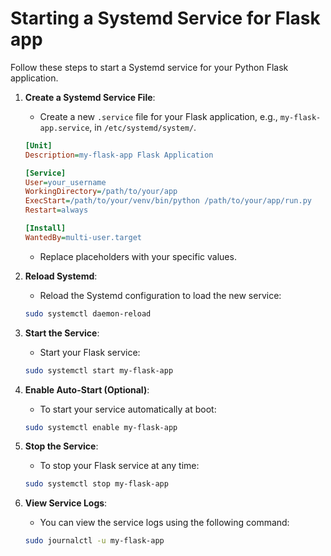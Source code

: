# Starting a Systemd Service for Flask app

Follow these steps to start a Systemd service for your Python Flask application.

1. **Create a Systemd Service File**:
   - Create a new `.service` file for your Flask application, e.g., `my-flask-app.service`, in `/etc/systemd/system/`.

   ```ini
   [Unit]
   Description=my-flask-app Flask Application

   [Service]
   User=your_username
   WorkingDirectory=/path/to/your/app
   ExecStart=/path/to/your/venv/bin/python /path/to/your/app/run.py
   Restart=always

   [Install]
   WantedBy=multi-user.target
   ```

   - Replace placeholders with your specific values.

2. **Reload Systemd**:
   - Reload the Systemd configuration to load the new service:

   ```bash
   sudo systemctl daemon-reload
   ```

3. **Start the Service**:
   - Start your Flask service:

   ```bash
   sudo systemctl start my-flask-app
   ```

4. **Enable Auto-Start (Optional)**:
   - To start your service automatically at boot:

   ```bash
   sudo systemctl enable my-flask-app
   ```

5. **Stop the Service**:
   - To stop your Flask service at any time:

   ```bash
   sudo systemctl stop my-flask-app
   ```

6. **View Service Logs**:
   - You can view the service logs using the following command:

   ```bash
   sudo journalctl -u my-flask-app
   ```


